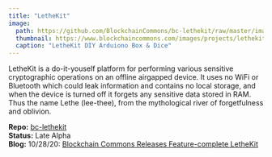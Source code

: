 ```yaml
---
title: "LetheKit"
image: 
  path: https://github.com/BlockchainCommons/bc-lethekit/raw/master/images/lethekit-with-logo.jpg
  thumbnail: https://www.blockchaincommons.com/images/projects/lethekit.jpg
  caption: "LetheKit DIY Arduiono Box & Dice"
---
```


LetheKit is a do-it-youself platform for performing various sensitive cryptographic operations on an offline airgapped device. It uses no WiFi or Bluetooth which could leak information and contains no local storage, and when the device is turned off it forgets any sensitive data stored in RAM. Thus the name Lethe (lee-thee), from the mythological river of forgetfulness and oblivion.

**Repo:** [bc-lethekit](https://github.com/BlockchainCommons/bc-lethekit)<br>
**Status:** Late Alpha<br>
**Blog:** 10/28/20: [Blockchain Commons Releases Feature-complete LetheKit](https://www.blockchaincommons.com/projects/Releasing-LetheKit/)
